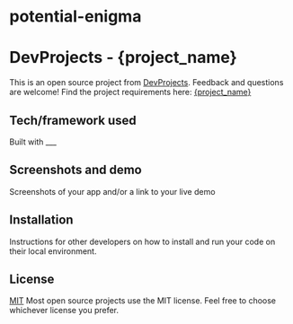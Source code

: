 # potential-enigma
# DevProjects - {project_name}

This is an open source project from [DevProjects](http://www.codementor.io/projects). Feedback and questions are welcome!
Find the project requirements here: [{project_name}](url)

## Tech/framework used
Built with ___

## Screenshots and demo
Screenshots of your app and/or a link to your live demo

## Installation
Instructions for other developers on how to install and run your code on their local environment.

## License
[MIT](https://choosealicense.com/licenses/mit/)
Most open source projects use the MIT license. Feel free to choose whichever license you prefer.
